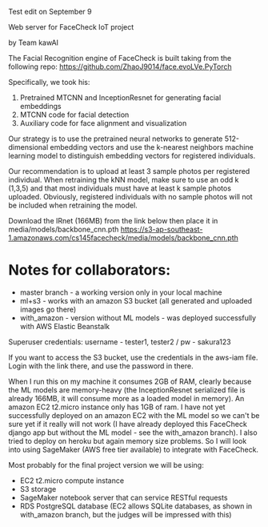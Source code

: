 Test edit on September 9

Web server for FaceCheck IoT project

by Team kawAI


The Facial Recognition engine of FaceCheck is built taking from the following repo:
https://github.com/ZhaoJ9014/face.evoLVe.PyTorch

Specifically, we took his:
1. Pretrained MTCNN and InceptionResnet for generating facial embeddings
2. MTCNN code for facial detection
3. Auxiliary code for face alignment and visualization

Our strategy is to use the pretrained neural networks to generate 512-dimensional
embedding vectors and use the k-nearest neighbors machine learning model to
distinguish embedding vectors for registered individuals.

Our recommendation is to upload at least 3 sample photos per registered individual.
When retraining the kNN model, make sure to use an odd k (1,3,5) and that most individuals
must have at least k sample photos uploaded. Obviously, registered individuals with
no sample photos will not be included when retraining the model.

Download the IRnet (166MB) from the link below then place it in media/models/backbone_cnn.pth
https://s3-ap-southeast-1.amazonaws.com/cs145facecheck/media/models/backbone_cnn.pth


# Notes for collaborators:
* master branch - a working version only in your local machine
* ml+s3 - works with an amazon S3 bucket (all generated and uploaded images go there)
* with_amazon - version without ML models - was deployed successfully with AWS Elastic Beanstalk

Superuser credentials: username - tester1, tester2 / pw - sakura123

If you want to access the S3 bucket, use the credentials in the aws-iam file. Login with the link there, and use the password in there.

When I run this on my machine it consumes 2GB of RAM, clearly because the ML models are memory-heavy (the InceptionResnet serialized file is already 166MB, it will consume more as a loaded model in memory). An amazon EC2 t2.micro instance only has 1GB of ram. I have not yet successfully deployed on an amazon EC2 with the ML model so we can't be sure yet if it really will not work (I have already deployed this FaceCheck django app but without the ML model - see the with_amazon branch). I also tried to deploy on heroku but again memory size problems. So I will look into using SageMaker (AWS free tier available) to integrate with FaceCheck. 

Most probably for the final project version we will be using: 
* EC2 t2.micro compute instance
* S3 storage
* SageMaker notebook server that can service RESTful requests 
* RDS PostgreSQL database (EC2 allows SQLite databases, as  shown in with_amazon branch, but the judges will be impressed with this)
